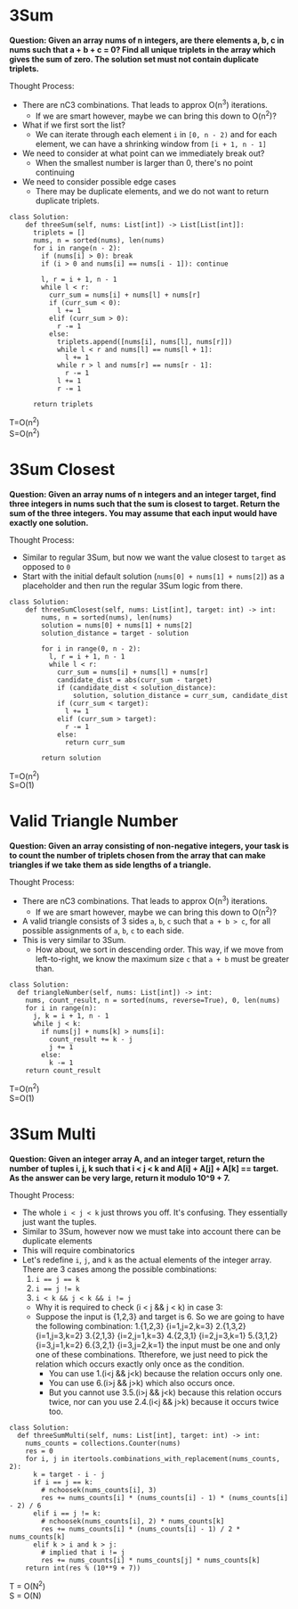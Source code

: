 # 3Sum
<b>Question: Given an array nums of n integers, are there elements a, b, c in nums such that a + b + c = 0? Find all unique triplets in the array which gives the sum of zero. The solution set must not contain duplicate triplets.</b>

Thought Process:
* There are nC3 combinations. That leads to approx O(n<sup>3</sup>) iterations.
  * If we are smart however, maybe we can bring this down to O(n<sup>2</sup>)?
* What if we first sort the list?
  * We can iterate through each element `i` in `[0, n - 2)` and for each element, we can have a shrinking window from `[i + 1, n - 1]`
* We need to consider at what point can we immediately break out? 
  * When the smallest number is larger than 0, there's no point continuing
* We need to consider possible edge cases
  * There may be duplicate elements, and we do not want to return duplicate triplets.

```
class Solution:
    def threeSum(self, nums: List[int]) -> List[List[int]]:
      triplets = []
      nums, n = sorted(nums), len(nums)
      for i in range(n - 2):
        if (nums[i] > 0): break
        if (i > 0 and nums[i] == nums[i - 1]): continue
          
        l, r = i + 1, n - 1
        while l < r:
          curr_sum = nums[i] + nums[l] + nums[r]
          if (curr_sum < 0):
            l += 1
          elif (curr_sum > 0):
            r -= 1
          else:
            triplets.append([nums[i], nums[l], nums[r]])            
            while l < r and nums[l] == nums[l + 1]:
              l += 1
            while r > l and nums[r] == nums[r - 1]:
              r -= 1
            l += 1
            r -= 1
            
      return triplets       
```

T=O(n<sup>2</sup>)<br>
S=O(n<sup>2</sup>)

# 3Sum Closest

<b>Question: Given an array nums of n integers and an integer target, find three integers in nums such that the sum is closest to target. Return the sum of the three integers. You may assume that each input would have exactly one solution.</b>

Thought Process:
* Similar to regular 3Sum, but now we want the value closest to `target` as opposed to `0`
* Start with the initial default solution (`nums[0] + nums[1] + nums[2]`) as a placeholder and then run the regular 3Sum logic from there.

```
class Solution:
    def threeSumClosest(self, nums: List[int], target: int) -> int:
        nums, n = sorted(nums), len(nums)
        solution = nums[0] + nums[1] + nums[2]
        solution_distance = target - solution
        
        for i in range(0, n - 2):
          l, r = i + 1, n - 1   
          while l < r:
            curr_sum = nums[i] + nums[l] + nums[r]
            candidate_dist = abs(curr_sum - target)
            if (candidate_dist < solution_distance): 
                solution, solution_distance = curr_sum, candidate_dist
            if (curr_sum < target):
              l += 1
            elif (curr_sum > target):
              r -= 1
            else:
              return curr_sum
              
        return solution
```

T=O(n<sup>2</sup>)<br>
S=O(1)


# Valid Triangle Number

<b>Question: Given an array consisting of non-negative integers, your task is to count the number of triplets chosen from the array that can make triangles if we take them as side lengths of a triangle.</b>

Thought Process:
* There are nC3 combinations. That leads to approx O(n<sup>3</sup>) iterations.
  * If we are smart however, maybe we can bring this down to O(n<sup>2</sup>)?
* A valid triangle consists of 3 sides `a`, `b`, `c` such that `a + b > c`, for all possible assignments of `a`, `b`, `c` to each side. 
* This is very similar to 3Sum. 
  * How about, we sort in descending order. This way, if we move from left-to-right, we know  the maximum size `c` that `a + b` must be greater than.
  
```
class Solution:
  def triangleNumber(self, nums: List[int]) -> int:
    nums, count_result, n = sorted(nums, reverse=True), 0, len(nums)
    for i in range(n):
      j, k = i + 1, n - 1
      while j < k:
        if nums[j] + nums[k] > nums[i]:
          count_result += k - j
          j += 1
        else: 
          k -= 1
    return count_result
```
T=O(n<sup>2</sup>)<br>
S=O(1)

# 3Sum Multi

<b>Question: Given an integer array A, and an integer target, return the number of tuples i, j, k  such that i < j < k and A[i] + A[j] + A[k] == target. As the answer can be very large, return it modulo 10^9 + 7.</b>

Thought Process:
* The whole `i < j < k` just throws you off. It's confusing. They essentially just want the tuples.
* Similar to 3Sum, however now we must take into account there can be duplicate elements
* This will require combinatorics
* Let's redefine `i`, `j`, and `k` as the actual elements of the integer array. There are 3 cases among the possible combinations:
  1. `i == j == k`
  2. `i == j != k`
  3. `i < k && j < k && i != j`
   * Why it is required to check (i < j && j < k) in case 3:
    * Suppose the input is {1,2,3} and target is 6. So we are going to have the following combination:
     1.{1,2,3} {i=1,j=2,k=3}
     2.{1,3,2} {i=1,j=3,k=2}
     3.{2,1,3} {i=2,j=1,k=3}
     4.{2,3,1} {i=2,j=3,k=1}
     5.{3,1,2} {i=3,j=1,k=2}
     6.{3,2,1} {i=3,j=2,k=1}
      the input must be one and only one of these combinations. Ttherefore, we just need to pick the relation which occurs exactly only once as the condition. 
       * You can use 1.(i<j && j<k) because the relation occurs only one.
       * You can use 6.(i>j && j>k) which also occurs once.
       * But you cannot use 3.5.(i>j && j<k) because this relation occurs twice, nor can you use 2.4.(i<j && j>k) because it occurs twice too.

```
class Solution:
  def threeSumMulti(self, nums: List[int], target: int) -> int:
    nums_counts = collections.Counter(nums)
    res = 0
    for i, j in itertools.combinations_with_replacement(nums_counts, 2):
      k = target - i - j
      if i == j == k: 
        # nchoosek(nums_counts[i], 3)
        res += nums_counts[i] * (nums_counts[i] - 1) * (nums_counts[i] - 2) / 6
      elif i == j != k: 
        # nchoosek(nums_counts[i], 2) * nums_counts[k]
        res += nums_counts[i] * (nums_counts[i] - 1) / 2 * nums_counts[k]
      elif k > i and k > j:
        # implied that i != j
        res += nums_counts[i] * nums_counts[j] * nums_counts[k]
    return int(res % (10**9 + 7))
```

T = O(N<sup>2</sup>)  
S = O(N)
